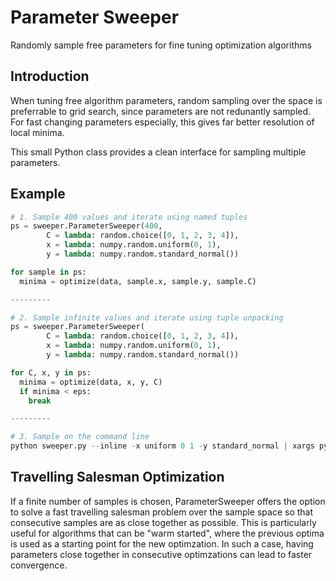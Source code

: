 Parameter Sweeper
=================
Randomly sample free parameters for fine tuning optimization algorithms

Introduction
------------
When tuning free algorithm parameters, random sampling over the space is preferrable to grid search, since parameters are not redunantly sampled. For fast changing parameters especially, this gives far better resolution of local minima.

This small Python class provides a clean interface for sampling multiple parameters.

Example
-------

```python
# 1. Sample 400 values and iterate using named tuples
ps = sweeper.ParameterSweeper(400,
        C = lambda: random.choice([0, 1, 2, 3, 4]),
        x = lambda: numpy.random.uniform(0, 1),
        y = lambda: numpy.random.standard_normal())

for sample in ps:
  minima = optimize(data, sample.x, sample.y, sample.C)

---------

# 2. Sample infinite values and iterate using tuple unpacking
ps = sweeper.ParameterSweeper(
        C = lambda: random.choice([0, 1, 2, 3, 4]),
        x = lambda: numpy.random.uniform(0, 1),
        y = lambda: numpy.random.standard_normal())

for C, x, y in ps:
  minima = optimize(data, x, y, C)
  if minima < eps:
    break

---------

# 3. Sample on the command line
python sweeper.py --inline -x uniform 0 1 -y standard_normal | xargs python optimize.py
```

Travelling Salesman Optimization
--------------------------------
If a finite number of samples is chosen, ParameterSweeper offers the option to solve a fast travelling salesman problem over the sample space so that consecutive samples are as close together as possible. This is particularly useful for algorithms that can be "warm started", where the previous optima is used as a starting point for the new optimzation. In such a case, having parameters close together in consecutive optimzations can lead to faster convergence.
